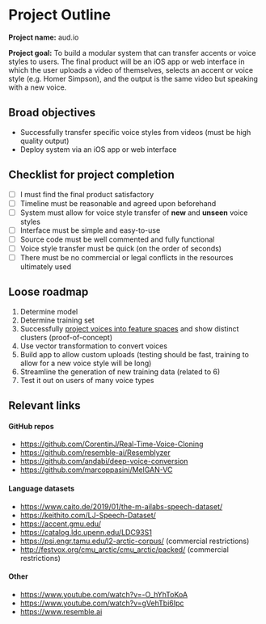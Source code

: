 # Project Outline

**Project name:** aud.io

**Project goal:** To build a modular system that can transfer accents or voice styles to users. The final product will be an iOS app or web interface in which the user uploads a video of themselves, selects an accent or voice style (e.g. Homer Simpson), and the output is the same video but speaking with a new voice.

## Broad objectives

- Successfully transfer specific voice styles from videos (must be high quality output)
- Deploy system via an iOS app or web interface

## Checklist for project completion

- [ ]  I must find the final product satisfactory
- [ ]  Timeline must be reasonable and agreed upon beforehand
- [ ]  System must allow for voice style transfer of **new** and **unseen** voice styles
- [ ]  Interface must be simple and easy-to-use 
- [ ]  Source code must be well commented and fully functional
- [ ]  Voice style transfer must be quick (on the order of seconds)
- [ ]  There must be no commercial or legal conflicts in the resources ultimately used

## Loose roadmap
1. Determine model
2. Determine training set
3. Successfully [project voices into feature spaces](https://github.com/resemble-ai/Resemblyzer) and show distinct clusters (proof-of-concept)
4. Use vector transformation to convert voices
5. Build app to allow custom uploads (testing should be fast, training to allow for a new voice style will be long)
6. Streamline the generation of new training data (related to 6)
7. Test it out on users of many voice types

## Relevant links
#### GitHub repos
- https://github.com/CorentinJ/Real-Time-Voice-Cloning
- https://github.com/resemble-ai/Resemblyzer
- https://github.com/andabi/deep-voice-conversion
- https://github.com/marcoppasini/MelGAN-VC

#### Language datasets
- https://www.caito.de/2019/01/the-m-ailabs-speech-dataset/
- https://keithito.com/LJ-Speech-Dataset/
- https://accent.gmu.edu/
- https://catalog.ldc.upenn.edu/LDC93S1
- https://psi.engr.tamu.edu/l2-arctic-corpus/ (commercial restrictions)
- http://festvox.org/cmu_arctic/cmu_arctic/packed/ (commercial restrictions)

#### Other
- https://www.youtube.com/watch?v=-O_hYhToKoA
- https://www.youtube.com/watch?v=gVehTbi6Ipc
- https://www.resemble.ai
